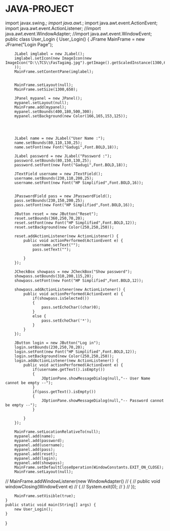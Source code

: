 # JAVA-PROJECT

import javax.swing.*;
import java.awt.*;
import java.awt.event.ActionEvent;
import java.awt.event.ActionListener;
//import java.awt.event.WindowAdapter;
//import java.awt.event.WindowEvent;
public class User_Login
{
    User_Login()
    {
        JFrame MainFrame = new JFrame("Login Page");

        JLabel imglabel = new JLabel();
        imglabel.setIcon(new ImageIcon(new ImageIcon("D:\\TCS\\FasTagimg.jpg").getImage().getScaledInstance(1300,650,Image.SCALE_SMOOTH)
        ));
        MainFrame.setContentPane(imglabel);


        MainFrame.setLayout(null);
        MainFrame.setSize(1300,650);

        JPanel mypanel = new JPanel();
        mypanel.setLayout(null);
        MainFrame.add(mypanel);
        mypanel.setBounds(400,180,500,300);
        mypanel.setBackground(new Color(166,165,153,125));




        JLabel name = new JLabel("User Name :");
        name.setBounds(80,110,130,25);
        name.setFont(new Font("Gadugi",Font.BOLD,18));

        JLabel password = new JLabel("Password :");
        password.setBounds(80,150,130,25);
        password.setFont(new Font("Gadugi",Font.BOLD,18));

        JTextField username = new JTextField();
        username.setBounds(230,110,200,25);
        username.setFont(new Font("HP Simplified",Font.BOLD,16));


        JPasswordField pass = new JPasswordField();
        pass.setBounds(230,150,200,25);
        pass.setFont(new Font("HP Simplified",Font.BOLD,16));

        JButton reset = new JButton("Reset");
        reset.setBounds(360,250,70,20);
        reset.setFont(new Font("HP Simplified",Font.BOLD,12));
        reset.setBackground(new Color(250,250,250));

        reset.addActionListener(new ActionListener() {
            public void actionPerformed(ActionEvent e) {
                username.setText("");
                pass.setText("");

            }
        });

        JCheckBox showpass = new JCheckBox("Show password");
        showpass.setBounds(310,200,115,20);
        showpass.setFont(new Font("HP Simplified",Font.BOLD,12));

        showpass.addActionListener(new ActionListener() {
            public void actionPerformed(ActionEvent e) {
                if(showpass.isSelected())
                {
                    pass.setEchoChar((char)0);
                }
                else {
                    pass.setEchoChar('*');
                }
            }
        });

        JButton login = new JButton("Log in");
        login.setBounds(230,250,70,20);
        login.setFont(new Font("HP Simplified",Font.BOLD,12));
        login.setBackground(new Color(250,250,250));
        login.addActionListener(new ActionListener() {
            public void actionPerformed(ActionEvent e) {
                if(username.getText().isEmpty())
                {
                    JOptionPane.showMessageDialog(null,"-- User Name cannot be empty --");
                }
                if(pass.getText().isEmpty())
                {
                    JOptionPane.showMessageDialog(null,"-- Password cannot be empty --");
                }

            }
        });

        MainFrame.setLocationRelativeTo(null);
        mypanel.add(name);
        mypanel.add(password);
        mypanel.add(username);
        mypanel.add(pass);
        mypanel.add(reset);
        mypanel.add(login);
        mypanel.add(showpass);
        MainFrame.setDefaultCloseOperation(WindowConstants.EXIT_ON_CLOSE);
        MainFrame.setLayout(null);




//        MainFrame.addWindowListener(new WindowAdapter()
//        {
//            public void windowClosing(WindowEvent e)
//            {
//                System.exit(0);
//            }
//        });

        MainFrame.setVisible(true);
    }
    public static void main(String[] args) {
        new User_Login();
    }

}
